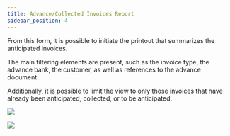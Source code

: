 ```yaml
---
title: Advance/Collected Invoices Report
sidebar_position: 4
---
```


From this form, it is possible to initiate the printout that summarizes the anticipated invoices.

The main filtering elements are present, such as the invoice type, the advance bank, the customer, as well as references to the advance document.

Additionally, it is possible to limit the view to only those invoices that have already been anticipated, collected, or to be anticipated.

![](/img/it-it/treasury/advance/report-advanced-collected-invoices-list/image01.png)

![](/img/it-it/treasury/advance/report-advanced-collected-invoices-list/image02.png)